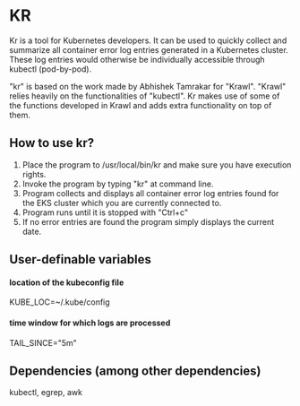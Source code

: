 # KR

Kr is a tool for Kubernetes developers. It can be used to quickly collect and summarize
all container error log entries generated in a Kubernetes cluster. These log entries would otherwise
be individually accessible through kubectl (pod-by-pod).

"kr" is based on the work made by Abhishek Tamrakar for "Krawl". 
"Krawl" relies heavily on the functionalities of "kubectl".
Kr makes use of some of the functions developed in Krawl and adds extra functionality on top of them.

## How to use kr?
1. Place the program to /usr/local/bin/kr and make sure you have execution rights.
2. Invoke the program by typing "kr" at command line.
3. Program collects and displays all container error log entries found for the
EKS cluster which you are currently connected to.
4. Program runs until it is stopped with "Ctrl+c"
5. If no error entries are found the program simply displays the current date.

## User-definable variables
#### location of the kubeconfig file
KUBE_LOC=~/.kube/config
#### time window for which logs are processed
TAIL_SINCE="5m"

## Dependencies (among other dependencies)
kubectl, egrep, awk
